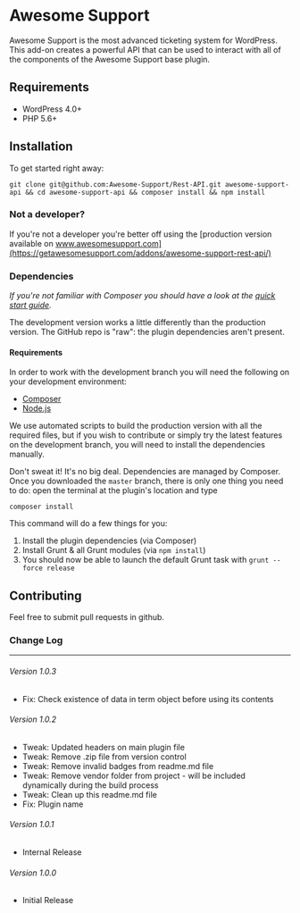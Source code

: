 Awesome Support
==================

Awesome Support is the most advanced ticketing system for WordPress. This add-on creates a powerful API that can be used to interact with all of the components of the Awesome Support base plugin.

## Requirements

- WordPress 4.0+
- PHP 5.6+

## Installation

To get started right away:
```
git clone git@github.com:Awesome-Support/Rest-API.git awesome-support-api && cd awesome-support-api && composer install && npm install
```

### Not a developer?

If you're not a developer you're better off using the [production version available on www.awesomesupport.com](https://getawesomesupport.com/addons/awesome-support-rest-api/)

### Dependencies

*If you're not familiar with Composer you should have a look at the [quick start guide](https://getcomposer.org/doc/00-intro.md).*

The development version works a little differently than the production version. The GitHub repo is "raw": the plugin dependencies aren't present.

#### Requirements

In order to work with the development branch you will need the following on your development environment:

- [Composer](https://getcomposer.org)
- [Node.js](http://nodejs.org/)

We use automated scripts to build the production version with all the required files, but if you wish to contribute or simply try the latest features on the development branch, you will need to install the dependencies manually.

Don't sweat it! It's no big deal. Dependencies are managed by Composer. Once you downloaded the `master` branch, there is only one thing you need to do: open the terminal at the plugin's location and type

```
composer install
```

This command will do a few things for you:

1. Install the plugin dependencies (via Composer)
2. Install Grunt & all Grunt modules (via `npm install`)
3. You should now be able to launch the default Grunt task with `grunt --force release`

## Contributing

Feel free to submit pull requests in github.  

### Change Log
-----------------------------------------------------------------------------------------
###### Version 1.0.3
- Fix: Check existence of data in term object before using its contents

###### Version 1.0.2
- Tweak: Updated headers on main plugin file
- Tweak: Remove .zip file from version control
- Tweak: Remove invalid badges from readme.md file
- Tweak: Remove vendor folder from project - will be included dynamically during the build process
- Tweak: Clean up this readme.md file
- Fix: Plugin name

###### Version 1.0.1
- Internal Release

###### Version 1.0.0
- Initial Release
